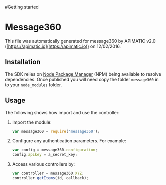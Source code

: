 #Getting started

# Message360

This file was automatically generated for message360 by APIMATIC v2.0 ([https://apimatic.io](https://apimatic.io)) on 12/02/2016.

## Installation

The SDK relies on [Node Package Manager](https://www.npmjs.com/) (NPM) being available to resolve dependencies.
Once published you will need copy the folder `message360` in to your `node_modules` folder.

## Usage

The following shows how import and use the controller:

1. Import the module:

    ```js
    var message360 = require('message360');
    ```

2. Configure any authentication parameters. For example:

    ```js
    var config = message360.configuration;
    config.apikey = a_secret_key;
    ```

3. Access various controllers by:

    ```js
    var controller = message360.XYZ;
    controller.getItems(id, callback);
    ```


